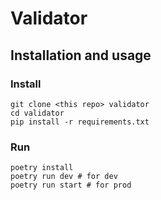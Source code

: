 # Validator

## Installation and usage


### Install

```shell
git clone <this repo> validator
cd validator
pip install -r requirements.txt
```

### Run

```shell
poetry install
poetry run dev # for dev
poetry run start # for prod
```
